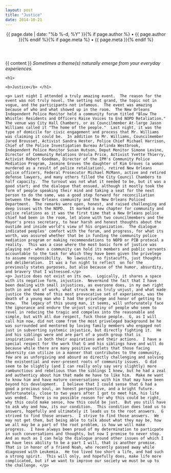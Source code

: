 ```yaml
---
layout: post
title: "Justice"
date: 2014-10-21 
---
```

<div class="post">

  <header class="post-header"> 
    <p class="post-meta">{{ page.date | date: "%b %-d, %Y" }}{% if page.author %} • {{ page.author }}{% endif %}{% if page.meta %} • {{ page.meta }}{% endif %}</p>
  </header>

  <article class="post-content">
    {{ content }} <i>Sometimes a theme(s) naturally emerge from your everyday experiences. </i>
   
    <h1>
    
    <b>Justice</b> </h1>
    
    <p> Last night I attended a truly amazing event.  The reason for the event was not truly novel, the setting not grand, the topic not in vogue, and the participants not infamous.  The event was amazing because of who and what showed up in the room.  The New Orleans Independent Police Monitor held a community forum titled "Blow The Whistle: Residents and Officers Raise Voices to End NOPD Retaliation."  The venue was City Hall Chambers, or as Councilmember At-large Jason Williams called it "The home of the people."  Last night, it was the type of domicile for civic engagement and process that Mr. Williams was claiming it could be.  In addition to Mr. Williams, Councilmember Jared Brousset, Activist Sandra Hester, Police Chief Michael Harrison, Chief of the Police Investigation Bureau Arlinda Westbrook, Independent Police Monitor Susan Hutson, Deput Monitor Simone Levine, Director of Community Relations Ursula Price, Activist Yvette Thierry, Activist Robert Goodman, Director of the IPM's Community Police Mediation Program, Jasmine Groves the daughter of Kim Groves (a woman murdered as a result of police retaliation), retired New Orleans police officers, Federal Prosecutor Michael McMann, active and retired defense lawyers, and many others filled the City Council Chambers to half capacity.  The turnout was not what it needed to be, but it was a good start; and the dialogue that ensued, although it mostly took the form of people speaking their mind and taking a seat for the next person to do the same, was a good step forward for reconciliation between the New Orleans community and the New Orleans Policed Department.  The remarks were open, honest, and raised challenging and deep issues with the NOPD.  It marked a new chapter for community and police relations as it was the first time that a New Orleans police chief had been in the room, let alone with two councilmembers and the Mayor's press secretary, to hear harsh and honest thoughts about the oustide and inside world's view of his organization.  The dialogue indicated peoples' comfort with the forum, and progress, for what its worth, was assured whether that be in funding the community police mediation program or making recommendations to NOPD or PIB protocal a reality.  This was a case where the most basic form of justice was playing out- when a community can hold its members and public servants accountable to the task for which they have been given the privelege to assume responsibility.  No lawsuits, no fistacuffs, just thoughts and deliberation.  It was a fun night to reflect  on for the previously states purposes, but also because of the humor, absurdity, and bravery that I witnessed.</p>
    <p> Justice does not exist on its own.  Logically, it shares a space with its negative form, injustice.  Nevermind the fact that I have been dealing with small injustices, as everyone does, in my own right both in and out of work, what struck me as truly unjust, and what made justice the theme of this most provocative set of experience, was the death of a young man who I had the privelege and honor of getting to know.  The legacy of this young man, it seems, will unforunately face the ignorance and endure the unjust scrutiny of people who seem to revel in reducing the tragic and compelex into the reasonable and simple, but with all due respect, fuck those people.  G, as I will call him now, did not come from the most priveleged background be he was surrounded and mentored by loving family members who engaged not just in subverting systemic injustice, but directly fighting it.  He and his siblings were and are part of a youth group that is inspirational in both their aspirations and their actions.  I have a special respect for the work that G and his siblings have and will do because while there are many positive outlets that those facing adversity can utilize in a manner that contributes to the community, few are as unforgiving and absurd as directly challenging and solving the existential and ever-present roots of community issues.  G did seem to be slightly (and I can really only say very slightly) more rambunctious and rebelious than the siblings I knew, but he had a zeal and authenticy about him that made me have to like him.  Make me want to know him and have mature conversations with him that may have been beyond his development.  I believe that I could sense that G had a good a precious soul, an honest perspective, and a bright future.  Unfortunately, close to two years after I got to meet him, his life was ended.  There is no possible reason for why this could be right, why this could make sense, how this could be just.  But you still have to ask why and how, its our condition.  This condition does lead us to answers, hopefully and ultimately it leads us to the root answers.  G strived to find those answers.  I strive to find those answers.  We may not get them, but being able to talk about what they may be, how we all may be a part of the root problem, is how we will make progress.  I have always been proud of my determination to particpate in such conversations and thoughts, but now I promise to never stop.  And as much as I can help the dialogue around other issues of which I am have less ability to be a part I will, that is another promise.  That is in honor of a friend Noah, who recently passed away while diagnosed with Leukemia.  He too lived too short a life, and had such a strong spirit.  This will only, and hopefully does, make life more complicated, but if we want to improve our society we must be up to the challenge. </p>
  </article>

</div>
